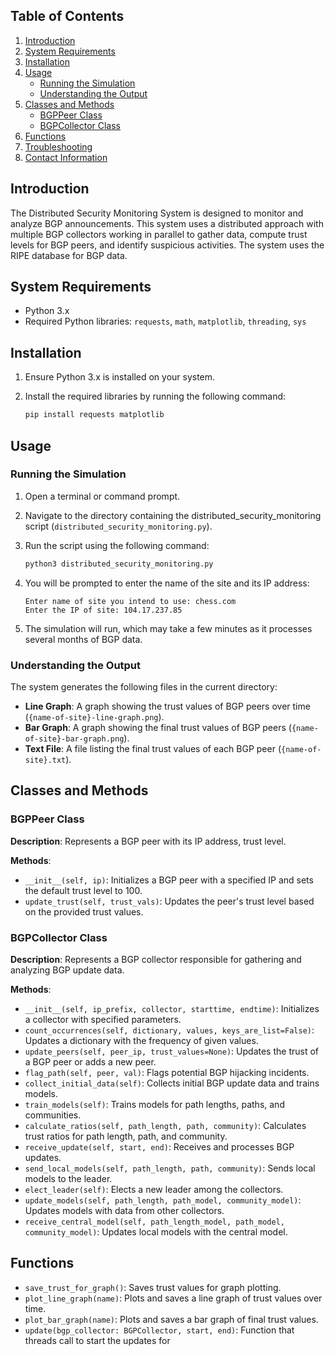 ## Table of Contents

1. [Introduction](#introduction)
2. [System Requirements](#system-requirements)
3. [Installation](#installation)
4. [Usage](#usage)
   - [Running the Simulation](#running-the-simulation)
   - [Understanding the Output](#understanding-the-output)
5. [Classes and Methods](#classes-and-methods)
   - [BGPPeer Class](#bgppeer-class)
   - [BGPCollector Class](#bgpcollector-class)
6. [Functions](#functions)
7. [Troubleshooting](#troubleshooting)
8. [Contact Information](#contact-information)

## Introduction

The Distributed Security Monitoring System is designed to monitor and analyze BGP announcements. This system uses a distributed approach with multiple BGP collectors working in parallel to gather data, compute trust levels for BGP peers, and identify suspicious activities.
The system uses the RIPE database for BGP data.

## System Requirements

- Python 3.x
- Required Python libraries: `requests`, `math`, `matplotlib`, `threading`, `sys`

## Installation

1. Ensure Python 3.x is installed on your system.
2. Install the required libraries by running the following command:

    ```bash
    pip install requests matplotlib
    ```

## Usage

### Running the Simulation

1. Open a terminal or command prompt.
2. Navigate to the directory containing the distributed_security_monitoring script (`distributed_security_monitoring.py`).
3. Run the script using the following command:

    ```bash
    python3 distributed_security_monitoring.py
    ```

4. You will be prompted to enter the name of the site and its IP address:

    ```plaintext
    Enter name of site you intend to use: chess.com
    Enter the IP of site: 104.17.237.85
    ```

5. The simulation will run, which may take a few minutes as it processes several months of BGP data.

### Understanding the Output

The system generates the following files in the current directory:

- **Line Graph**: A graph showing the trust values of BGP peers over time (`{name-of-site}-line-graph.png`).
- **Bar Graph**: A graph showing the final trust values of BGP peers (`{name-of-site}-bar-graph.png`).
- **Text File**: A file listing the final trust values of each BGP peer (`{name-of-site}.txt`).

## Classes and Methods

### BGPPeer Class

**Description**: Represents a BGP peer with its IP address, trust level.

**Methods**:
- `__init__(self, ip)`: Initializes a BGP peer with a specified IP and sets the default trust level to 100.
- `update_trust(self, trust_vals)`: Updates the peer's trust level based on the provided trust values.

### BGPCollector Class

**Description**: Represents a BGP collector responsible for gathering and analyzing BGP update data.

**Methods**:
- `__init__(self, ip_prefix, collector, starttime, endtime)`: Initializes a collector with specified parameters.
- `count_occurrences(self, dictionary, values, keys_are_list=False)`: Updates a dictionary with the frequency of given values.
- `update_peers(self, peer_ip, trust_values=None)`: Updates the trust of a BGP peer or adds a new peer.
- `flag_path(self, peer, val)`: Flags potential BGP hijacking incidents.
- `collect_initial_data(self)`: Collects initial BGP update data and trains models.
- `train_models(self)`: Trains models for path lengths, paths, and communities.
- `calculate_ratios(self, path_length, path, community)`: Calculates trust ratios for path length, path, and community.
- `receive_update(self, start, end)`: Receives and processes BGP updates.
- `send_local_models(self, path_length, path, community)`: Sends local models to the leader.
- `elect_leader(self)`: Elects a new leader among the collectors.
- `update_models(self, path_length, path_model, community_model)`: Updates models with data from other collectors.
- `receive_central_model(self, path_length_model, path_model, community_model)`: Updates local models with the central model.

## Functions

- `save_trust_for_graph()`: Saves trust values for graph plotting.
- `plot_line_graph(name)`: Plots and saves a line graph of trust values over time.
- `plot_bar_graph(name)`: Plots and saves a bar graph of final trust values.
- `update(bgp_collector: BGPCollector, start, end)`: Function that threads call to start the updates for

